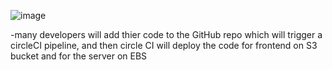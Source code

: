 ![image](https://user-images.githubusercontent.com/108579776/187047350-0335632d-7fd0-4e28-a3e1-3cad2964ab53.png)


-many developers will add thier code to the GitHub repo which will trigger a circleCI pipeline, and then 
  circle CI will deploy the code for frontend on S3 bucket and for the server on EBS
